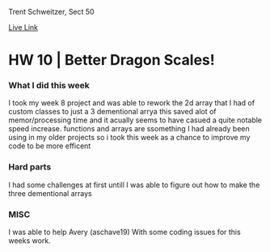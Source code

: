 Trent Schweitzer, Sect 50

[Live Link](https://tjschweitzer.github.io/120-work/hw-10/)


# HW 10 | Better Dragon Scales!

### What I did this week
I took my week 8 project and was able to rework the 2d array that I had of custom classes to just a 3 dementional arrya this saved alot of memor/processing time and it acually seems to have casued a quite notable speed increase.
functions and arrays are ssomething I had already been using in my older projects so i took this week as a chance to improve my code to be more efficent

### Hard parts

I had some challenges at first untill I was able to  figure out how to make the three dementional arrays

### MISC

I was able to help Avery (aschave19) With some coding issues for this weeks work.
